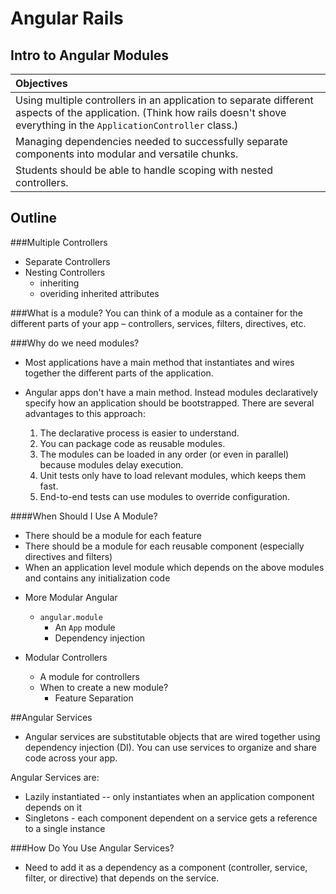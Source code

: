 # Angular Rails
## Intro to Angular Modules


| Objectives |
| :---  |
| Using multiple controllers in an application to separate different aspects of the application. (Think how rails doesn't shove everything in the `ApplicationController` class.)|
| Managing dependencies needed to successfully separate components into modular and versatile chunks.  |
| Students should be able to handle scoping with nested controllers.  |


## Outline

###Multiple Controllers
  * Separate Controllers
  * Nesting Controllers
    * inheriting
    * overiding inherited attributes

###What is a module?
You can think of a module as a container for the different parts of your app – controllers, services, filters, directives, etc.

###Why do we need modules?
- Most applications have a main method that instantiates and wires together the different parts of the application.

- Angular apps don't have a main method. Instead modules declaratively specify how an application should be bootstrapped. There are several advantages to this approach:

  1) The declarative process is easier to understand.
  2) You can package code as reusable modules.
  3) The modules can be loaded in any order (or even in parallel) because modules delay execution.
  4) Unit tests only have to load relevant modules, which keeps them fast.
  5) End-to-end tests can use modules to override configuration.

####When Should I Use A Module?
- There should be a module for each feature
- There should be a module for each reusable component (especially directives and filters)
- When an application level module which depends on the above modules and contains any initialization code

* More Modular Angular
  * `angular.module`
    * An `App` module
    * Dependency injection
    
* Modular Controllers
  * A module for controllers
  * When to create a new module?
    * Feature Separation

##Angular Services
- Angular services are substitutable objects that are wired together using dependency injection (DI). You can use services to organize and share code across your app.

Angular Services are:

  - Lazily instantiated -- only instantiates when an application component depends on it
  - Singletons - each component dependent on a service gets a reference to a single instance

###How Do You Use Angular Services?
  - Need to add it as a dependency as a component (controller, service, filter, or directive) that depends on the service.